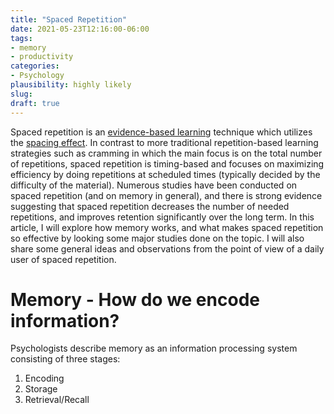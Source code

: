```yaml
---
title: "Spaced Repetition"
date: 2021-05-23T12:16:00-06:00
tags:
- memory
- productivity
categories:
- Psychology
plausibility: highly likely
slug: 
draft: true
---
```


Spaced repetition is an [evidence-based learning](https://en.wikipedia.org/wiki/Evidence-based_learning) technique which utilizes the [spacing effect](https://en.wikipedia.org/wiki/Spacing_effect). In contrast to more traditional repetition-based learning strategies such as cramming in which the main focus is on the total number of repetitions, spaced repetition is timing-based and focuses on maximizing efficiency by doing repetitions at scheduled times (typically decided by the difficulty of the material). Numerous studies have been conducted on spaced repetition (and on memory in general), and there is strong evidence suggesting that spaced repetition decreases the number of needed repetitions, and improves retention significantly over the long term. In this article, I will explore how memory works, and what makes spaced repetition so effective by looking some major studies done on the topic. I will also share some general ideas and observations from the point of view of a daily user of spaced repetition.

# Memory - How do we encode information?

Psychologists describe memory as an information processing system consisting of three stages:

1. Encoding
2. Storage
3. Retrieval/Recall
